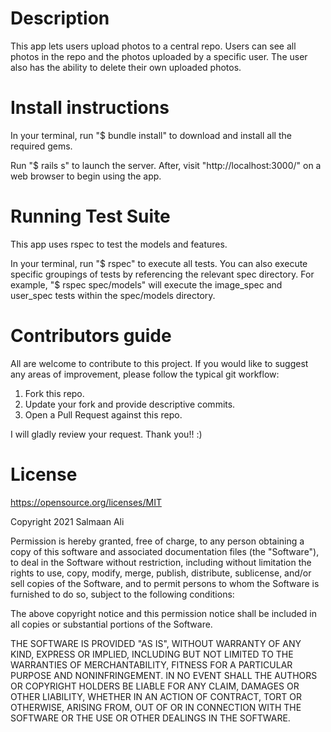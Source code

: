 # Description
  This app lets users upload photos to a central repo. Users can see all photos in the repo and the photos uploaded by a specific user. The user also has the ability to delete their own uploaded photos.

# Install instructions
  In your terminal, run "$ bundle install" to download and install all the required gems.

  Run "$ rails s" to launch the server. After, visit "http://localhost:3000/" on a web browser to begin using the app.

# Running Test Suite
  This app uses rspec to test the models and features.
  
  In your terminal, run "$ rspec" to execute all tests. You can also execute specific groupings of tests by referencing the relevant spec directory. For example, "$ rspec spec/models" will execute the image_spec and user_spec tests within the spec/models directory.

# Contributors guide
  All are welcome to contribute to this project. If you would like to suggest any areas of improvement, please follow the typical git workflow:
   1. Fork this repo.
   2. Update your fork and provide descriptive commits.
   3. Open a Pull Request against this repo.

  I will gladly review your request. Thank you!! :)

# License
  https://opensource.org/licenses/MIT

  Copyright 2021 Salmaan Ali

  Permission is hereby granted, free of charge, to any person obtaining a copy of this software and associated documentation files (the "Software"), to deal in the Software without restriction, including without limitation the rights to use, copy, modify, merge, publish, distribute, sublicense, and/or sell copies of the Software, and to permit persons to whom the Software is furnished to do so, subject to the following conditions:

  The above copyright notice and this permission notice shall be included in all copies or substantial portions of the Software.

  THE SOFTWARE IS PROVIDED "AS IS", WITHOUT WARRANTY OF ANY KIND, EXPRESS OR IMPLIED, INCLUDING BUT NOT LIMITED TO THE WARRANTIES OF MERCHANTABILITY, FITNESS FOR A PARTICULAR PURPOSE AND NONINFRINGEMENT. IN NO EVENT SHALL THE AUTHORS OR COPYRIGHT HOLDERS BE LIABLE FOR ANY CLAIM, DAMAGES OR OTHER LIABILITY, WHETHER IN AN ACTION OF CONTRACT, TORT OR OTHERWISE, ARISING FROM, OUT OF OR IN CONNECTION WITH THE SOFTWARE OR THE USE OR OTHER DEALINGS IN THE SOFTWARE.


